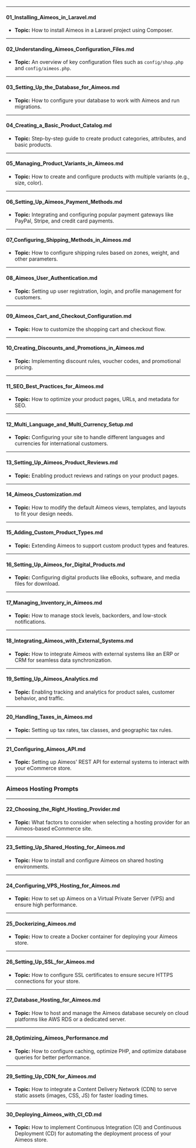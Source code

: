 
---

#### **01_Installing_Aimeos_in_Laravel.md**  
- **Topic:** How to install Aimeos in a Laravel project using Composer.

---

#### **02_Understanding_Aimeos_Configuration_Files.md**  
- **Topic:** An overview of key configuration files such as `config/shop.php` and `config/aimeos.php`.

---

#### **03_Setting_Up_the_Database_for_Aimeos.md**  
- **Topic:** How to configure your database to work with Aimeos and run migrations.

---

#### **04_Creating_a_Basic_Product_Catalog.md**  
- **Topic:** Step-by-step guide to create product categories, attributes, and basic products.

---

#### **05_Managing_Product_Variants_in_Aimeos.md**  
- **Topic:** How to create and configure products with multiple variants (e.g., size, color).

---

#### **06_Setting_Up_Aimeos_Payment_Methods.md**  
- **Topic:** Integrating and configuring popular payment gateways like PayPal, Stripe, and credit card payments.

---

#### **07_Configuring_Shipping_Methods_in_Aimeos.md**  
- **Topic:** How to configure shipping rules based on zones, weight, and other parameters.

---

#### **08_Aimeos_User_Authentication.md**  
- **Topic:** Setting up user registration, login, and profile management for customers.

---

#### **09_Aimeos_Cart_and_Checkout_Configuration.md**  
- **Topic:** How to customize the shopping cart and checkout flow.

---

#### **10_Creating_Discounts_and_Promotions_in_Aimeos.md**  
- **Topic:** Implementing discount rules, voucher codes, and promotional pricing.

---

#### **11_SEO_Best_Practices_for_Aimeos.md**  
- **Topic:** How to optimize your product pages, URLs, and metadata for SEO.

---

#### **12_Multi_Language_and_Multi_Currency_Setup.md**  
- **Topic:** Configuring your site to handle different languages and currencies for international customers.

---

#### **13_Setting_Up_Aimeos_Product_Reviews.md**  
- **Topic:** Enabling product reviews and ratings on your product pages.

---

#### **14_Aimeos_Customization.md**  
- **Topic:** How to modify the default Aimeos views, templates, and layouts to fit your design needs.

---

#### **15_Adding_Custom_Product_Types.md**  
- **Topic:** Extending Aimeos to support custom product types and features.

---

#### **16_Setting_Up_Aimeos_for_Digital_Products.md**  
- **Topic:** Configuring digital products like eBooks, software, and media files for download.

---

#### **17_Managing_Inventory_in_Aimeos.md**  
- **Topic:** How to manage stock levels, backorders, and low-stock notifications.

---

#### **18_Integrating_Aimeos_with_External_Systems.md**  
- **Topic:** How to integrate Aimeos with external systems like an ERP or CRM for seamless data synchronization.

---

#### **19_Setting_Up_Aimeos_Analytics.md**  
- **Topic:** Enabling tracking and analytics for product sales, customer behavior, and traffic.

---

#### **20_Handling_Taxes_in_Aimeos.md**  
- **Topic:** Setting up tax rates, tax classes, and geographic tax rules.

---

#### **21_Configuring_Aimeos_API.md**  
- **Topic:** Setting up Aimeos' REST API for external systems to interact with your eCommerce store.

---

### Aimeos Hosting Prompts  

---

#### **22_Choosing_the_Right_Hosting_Provider.md**  
- **Topic:** What factors to consider when selecting a hosting provider for an Aimeos-based eCommerce site.

---

#### **23_Setting_Up_Shared_Hosting_for_Aimeos.md**  
- **Topic:** How to install and configure Aimeos on shared hosting environments.

---

#### **24_Configuring_VPS_Hosting_for_Aimeos.md**  
- **Topic:** How to set up Aimeos on a Virtual Private Server (VPS) and ensure high performance.

---

#### **25_Dockerizing_Aimeos.md**  
- **Topic:** How to create a Docker container for deploying your Aimeos store.

---

#### **26_Setting_Up_SSL_for_Aimeos.md**  
- **Topic:** How to configure SSL certificates to ensure secure HTTPS connections for your store.

---

#### **27_Database_Hosting_for_Aimeos.md**  
- **Topic:** How to host and manage the Aimeos database securely on cloud platforms like AWS RDS or a dedicated server.

---

#### **28_Optimizing_Aimeos_Performance.md**  
- **Topic:** How to configure caching, optimize PHP, and optimize database queries for better performance.

---

#### **29_Setting_Up_CDN_for_Aimeos.md**  
- **Topic:** How to integrate a Content Delivery Network (CDN) to serve static assets (images, CSS, JS) for faster loading times.

---

#### **30_Deploying_Aimeos_with_CI_CD.md**  
- **Topic:** How to implement Continuous Integration (CI) and Continuous Deployment (CD) for automating the deployment process of your Aimeos store.
